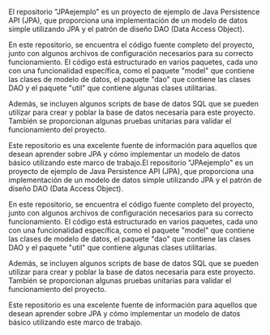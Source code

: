 El repositorio "JPAejemplo" es un proyecto de ejemplo de Java Persistence API (JPA), que proporciona una implementación de un modelo de datos simple utilizando JPA y el patrón de diseño DAO (Data Access Object).

En este repositorio, se encuentra el código fuente completo del proyecto, junto con algunos archivos de configuración necesarios para su correcto funcionamiento. El código está estructurado en varios paquetes, cada uno con una funcionalidad específica, como el paquete "model" que contiene las clases de modelo de datos, el paquete "dao" que contiene las clases DAO y el paquete "util" que contiene algunas clases utilitarias.

Además, se incluyen algunos scripts de base de datos SQL que se pueden utilizar para crear y poblar la base de datos necesaria para este proyecto. También se proporcionan algunas pruebas unitarias para validar el funcionamiento del proyecto.

Este repositorio es una excelente fuente de información para aquellos que desean aprender sobre JPA y cómo implementar un modelo de datos básico utilizando este marco de trabajo.El repositorio "JPAejemplo" es un proyecto de ejemplo de Java Persistence API (JPA), que proporciona una implementación de un modelo de datos simple utilizando JPA y el patrón de diseño DAO (Data Access Object).

En este repositorio, se encuentra el código fuente completo del proyecto, junto con algunos archivos de configuración necesarios para su correcto funcionamiento. El código está estructurado en varios paquetes, cada uno con una funcionalidad específica, como el paquete "model" que contiene las clases de modelo de datos, el paquete "dao" que contiene las clases DAO y el paquete "util" que contiene algunas clases utilitarias.

Además, se incluyen algunos scripts de base de datos SQL que se pueden utilizar para crear y poblar la base de datos necesaria para este proyecto. También se proporcionan algunas pruebas unitarias para validar el funcionamiento del proyecto.

Este repositorio es una excelente fuente de información para aquellos que desean aprender sobre JPA y cómo implementar un modelo de datos básico utilizando este marco de trabajo.
